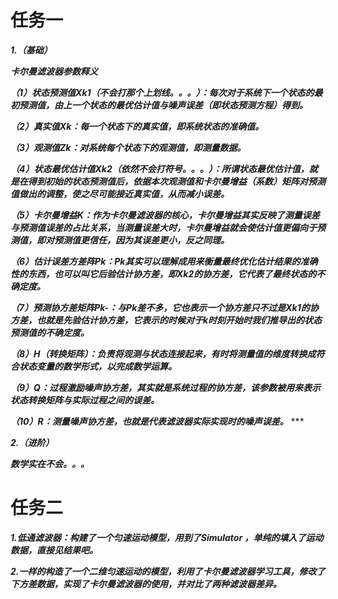 # 任务一

***1.（基础）***  

***卡尔曼滤波器参数释义***  

***（1）状态预测值Xk1（不会打那个上划线。。。）：每次对于系统下一个状态的最初预测值，由上一个状态的最优估计值与噪声误差（即状态预测方程）得到。***  

***（2）真实值Xk：每一个状态下的真实值，即系统状态的准确值。***  

***（3）观测值Zk：对系统每个状态下的观测值，即测量数据。***

***（4）状态最优估计值Xk2（依然不会打符号。。。）：所谓状态最优估计值，就是在得到初始的状态预测值后，依据本次观测值和卡尔曼增益（系数）矩阵对预测值做出的调整，使之尽可能接近真实值，从而减小误差。***  

***（5）卡尔曼增益K：作为卡尔曼滤波器的核心，卡尔曼增益其实反映了测量误差与预测值误差的占比关系，当测量误差大时，卡尔曼增益就会使估计值更偏向于预测值，即对预测值更信任，因为其误差更小，反之同理。***  

***（6）估计误差方差阵Pk：Pk其实可以理解成用来衡量最终优化估计结果的准确性的东西，也可以叫它后验估计协方差，即Xk2的协方差，它代表了最终状态的不确定度。***   

***（7）预测协方差矩阵Pk-：与Pk差不多，它也表示一个协方差只不过是Xk1的协方差，也就是先验估计协方差，它表示的时候对于k时刻开始时我们推导出的状态预测值的不确定度。***  

***（8）H（转换矩阵）：负责将观测与状态连接起来，有时将测量值的维度转换成符合状态变量的数学形式，以完成数学运算。***   

***（9）Q：过程激励噪声协方差，其实就是系统过程的协方差，该参数被用来表示状态转换矩阵与实际过程之间的误差。***  

***（10）R：测量噪声协方差，也就是代表滤波器实际实现时的噪声误差。***   ***  

***2.（进阶）***   

***数学实在不会。。。***  

# 任务二

***1.低通滤波器：构建了一个匀速运动模型，用到了Simulator ，单纯的填入了运动数据，直接见结果吧。***  

***2.一样的构造了一个二维匀速运动的模型，利用了卡尔曼滤波器学习工具，修改了下方差数据，实现了卡尔曼滤波器的使用，并对比了两种滤波器差异。***


